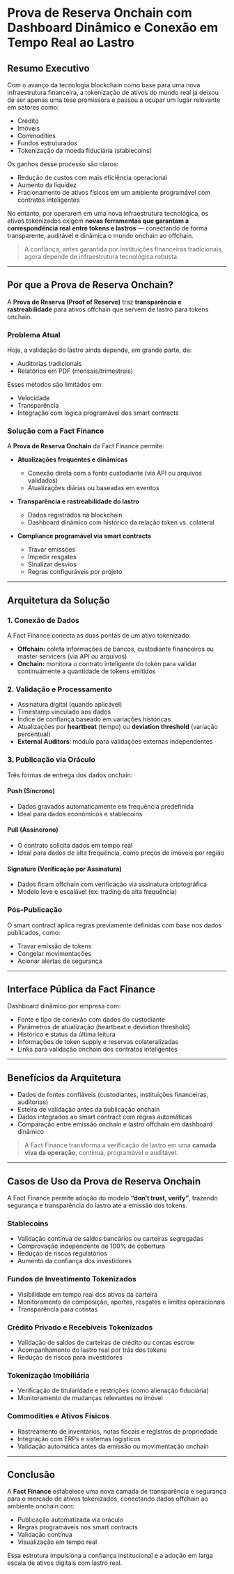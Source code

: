 # Prova de Reserva Onchain com Dashboard Dinâmico e Conexão em Tempo Real ao Lastro

## Resumo Executivo

Com o avanço da tecnologia blockchain como base para uma nova infraestrutura financeira, a tokenização de ativos do mundo real já deixou de ser apenas uma tese promissora e passou a ocupar um lugar relevante em setores como:

- Crédito
- Imóveis
- Commodities
- Fundos estruturados
- Tokenização da moeda fiduciária (stablecoins)

Os ganhos desse processo são claros:

- Redução de custos com mais eficiência operacional
- Aumento da liquidez
- Fracionamento de ativos físicos em um ambiente programável com contratos inteligentes

No entanto, por operarem em uma nova infraestrutura tecnológica, os ativos tokenizados exigem **novas ferramentas que garantam a correspondência real entre tokens e lastros** — conectando de forma transparente, auditável e dinâmica o mundo onchain ao offchain.

> A confiança, antes garantida por instituições financeiras tradicionais, agora depende de infraestrutura tecnológica robusta.

---

## Por que a Prova de Reserva Onchain?

A **Prova de Reserva (Proof of Reserve)** traz **transparência e rastreabilidade** para ativos offchain que servem de lastro para tokens onchain.

### Problema Atual

Hoje, a validação do lastro ainda depende, em grande parte, de:

- Auditorias tradicionais
- Relatórios em PDF (mensais/trimestrais)

Esses métodos são limitados em:

- Velocidade
- Transparência
- Integração com lógica programável dos smart contracts

### Solução com a Fact Finance

A **Prova de Reserva Onchain** da Fact Finance permite:

- **Atualizações frequentes e dinâmicas**

  - Conexão direta com a fonte custodiante (via API ou arquivos validados)
  - Atualizações diárias ou baseadas em eventos

- **Transparência e rastreabilidade do lastro**

  - Dados registrados na blockchain
  - Dashboard dinâmico com histórico da relação token vs. colateral

- **Compliance programável via smart contracts**

  - Travar emissões
  - Impedir resgates
  - Sinalizar desvios
  - Regras configuráveis por projeto

---

## Arquitetura da Solução

### 1. Conexão de Dados

A Fact Finance conecta as duas pontas de um ativo tokenizado:

- **Offchain:** coleta informações de bancos, custodiante financeiros ou master servicers (via API ou arquivos)
- **Onchain:** monitora o contrato inteligente do token para validar continuamente a quantidade de tokens emitidos

### 2. Validação e Processamento

- Assinatura digital (quando aplicável)
- Timestamp vinculado aos dados
- Índice de confiança baseado em variações históricas
- Atualizações por **heartbeat** (tempo) ou **deviation threshold** (variação percentual)
- **External Auditors**: módulo para validações externas independentes

### 3. Publicação via Oráculo

Três formas de entrega dos dados onchain:

#### Push (Síncrono)

- Dados gravados automaticamente em frequência predefinida
- Ideal para dados econômicos e stablecoins

#### Pull (Assíncrono)

- O contrato solicita dados em tempo real
- Ideal para dados de alta frequência, como preços de imóveis por região

#### Signature (Verificação por Assinatura)

- Dados ficam offchain com verificação via assinatura criptográfica
- Modelo leve e escalável (ex: trading de alta frequência)

### Pós-Publicação

O smart contract aplica regras previamente definidas com base nos dados publicados, como:

- Travar emissão de tokens
- Congelar movimentações
- Acionar alertas de segurança

---

## Interface Pública da Fact Finance

Dashboard dinâmico por empresa com:

- Fonte e tipo de conexão com dados do custodiante
- Parâmetros de atualização (heartbeat e deviation threshold)
- Histórico e status da última leitura
- Informações de token supply e reservas colateralizadas
- Links para validação onchain dos contratos inteligentes

---

## Benefícios da Arquitetura

- Dados de fontes confiáveis (custodiantes, instituições financeiras, auditorias)
- Esteira de validação antes da publicação onchain
- Dados integrados ao smart contract com regras automáticas
- Comparação entre emissão onchain e lastro offchain em dashboard dinâmico

> A Fact Finance transforma a verificação de lastro em uma **camada viva da operação**, contínua, programável e auditável.

---

## Casos de Uso da Prova de Reserva Onchain

A Fact Finance permite adoção do modelo **“don’t trust, verify”**, trazendo segurança e transparência do lastro até a emissão dos tokens.

### Stablecoins

- Validação contínua de saldos bancários ou carteiras segregadas
- Comprovação independente de 100% de cobertura
- Redução de riscos regulatórios
- Aumento da confiança dos investidores

### Fundos de Investimento Tokenizados

- Visibilidade em tempo real dos ativos da carteira
- Monitoramento de composição, aportes, resgates e limites operacionais
- Transparência para cotistas

### Crédito Privado e Recebíveis Tokenizados

- Validação de saldos de carteiras de crédito ou contas escrow
- Acompanhamento do lastro real por trás dos tokens
- Redução de riscos para investidores

### Tokenização Imobiliária

- Verificação de titularidade e restrições (como alienação fiduciária)
- Monitoramento de mudanças relevantes no imóvel

### Commodities e Ativos Físicos

- Rastreamento de inventários, notas fiscais e registros de propriedade
- Integração com ERPs e sistemas logísticos
- Validação automática antes da emissão ou movimentação onchain

---

## Conclusão

A **Fact Finance** estabelece uma nova camada de transparência e segurança para o mercado de ativos tokenizados, conectando dados offchain ao ambiente onchain com:

- Publicação automatizada via oráculo
- Regras programáveis nos smart contracts
- Validação contínua
- Visualização em tempo real

Essa estrutura impulsiona a confiança institucional e a adoção em larga escala de ativos digitais com lastro real.

